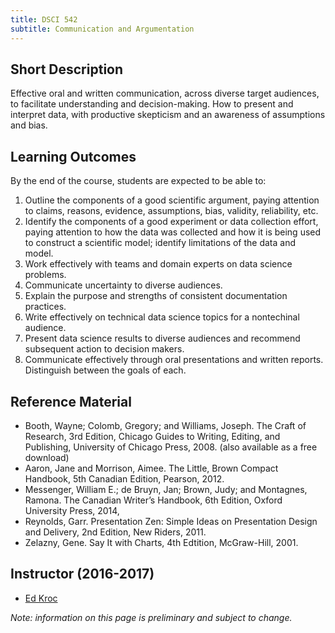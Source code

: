 ```yaml
---
title: DSCI 542
subtitle: Communication and Argumentation
---
```


## Short Description
Effective oral and written communication, across diverse target audiences, to facilitate understanding and decision-making. How to present and interpret data, with productive skepticism and an awareness of assumptions and bias.

## Learning Outcomes

By the end of the course, students are expected to be able to:

1. Outline the components of a good scientific argument, paying attention to claims, reasons, evidence, assumptions, bias, validity, reliability, etc.
2. Identify the components of a good experiment or data collection effort, paying attention to how the data was collected and how it is being used to construct a scientific model; identify limitations of the data and model.
3. Work effectively with teams and domain experts on data science problems.
4. Communicate uncertainty to diverse audiences.
5. Explain the purpose and strengths of consistent documentation practices.
6. Write effectively on technical data science topics for a nontechinal audience. 
7. Present data science results to diverse audiences and recommend subsequent action to decision makers.
8. Communicate effectively through oral presentations and written reports.  Distinguish between the goals of each.

## Reference Material
* Booth, Wayne; Colomb, Gregory; and Williams, Joseph. The Craft of Research, 3rd Edition, Chicago Guides to Writing, Editing, and Publishing, University of Chicago Press, 2008. (also available as a free download)
* Aaron, Jane and Morrison, Aimee.  The Little, Brown Compact Handbook, 5th Canadian Edition, Pearson, 2012.
* Messenger, William E.; de Bruyn, Jan; Brown, Judy; and Montagnes, Ramona. The Canadian Writer’s Handbook, 6th Edition, Oxford University Press, 2014, 
* Reynolds, Garr. Presentation Zen: Simple Ideas on Presentation Design and Delivery, 2nd Edition, New Riders, 2011. 
* Zelazny, Gene.  Say It with Charts, 4th Edtition, McGraw-Hill, 2001.

## Instructor (2016-2017)
* [Ed Kroc](http://ekroc.weebly.com/)

_Note: information on this page is preliminary and subject to change._
